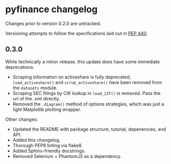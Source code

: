 # pyfinance changelog

Changes prior to version 0.2.0 are untracked.

Versioning attempts to follow the specifications laid out in [PEP 440](https://www.python.org/dev/peps/pep-0440/).

## 0.3.0

While technically a minor release, this update does have some immediate deprecations.
- Scraping information on activeshare is fully deprecated; `load_activeshare()` and `scrub_activeshare()` have been removed from the `datasets` module.
- Scraping SEC filings by CIK lookup in `load_13f()` is removed.  Pass the url of the .xml directly.
- Removed the `.diagram()` method of options strategies, which was just a light Matplotlib plotting wrapper.

Other changes:
- Updated the README with package structure, tutorial, depenencies, and API.
- Added this changelog.
- Thorough PEP8 linting via flake8.
- Added Sphinx-friendly docstrings.
- Removed Selenium + PhantomJS as a dependency.
